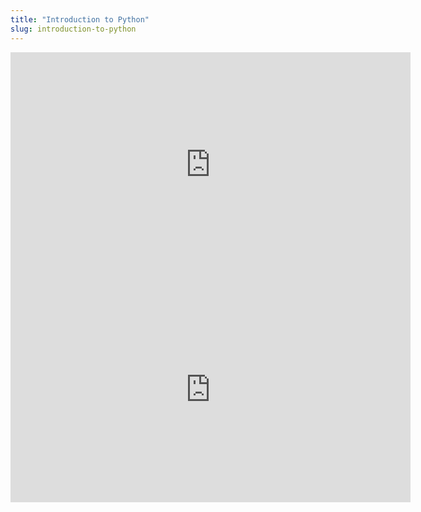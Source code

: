 ```yaml
---
title: "Introduction to Python"
slug: introduction-to-python
---
```


<iframe width="640" height="360" src="https://www.youtube.com/embed/vFqzb1JrQF0" frameborder="0" allowfullscreen></iframe>

<embed src="https://s3.amazonaws.com/mgwu-misc/MS-17/Slides/Python+Introduction.pdf" width="640" height="360" type='application/pdf'>
